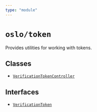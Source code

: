 ```yaml
---
type: "module"
---
```


# `oslo/token`

Provides utilities for working with tokens.

## Classes

- [`VerificationTokenController`](ref:token)

## Interfaces

- [`VerificationToken`](ref:token)

